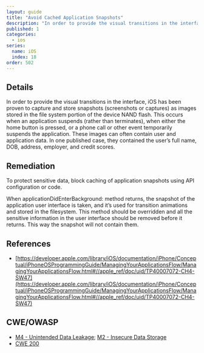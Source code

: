 ```yaml
---
layout: guide
title: "Avoid Cached Application Snapshots"
description: "In order to provide the visual transitions in the interface, iOS has been proven to capture and store snapshots (screenshots or captures) as images stored in the file system portion of the device NAND flash. This occurs when an application suspends (rather than terminates), when either the home button is pressed, or a phone call or other event temporarily suspends the application. These images can often contain user and application data. In one published case, they contained the user’s full name, DOB, address, employer, and credit scores."
published: 1
categories:
  - ios
series:
  name: iOS
  index: 18
order: 502
--- 
```



## Details 

In order to provide the visual transitions in the interface, iOS has been proven to capture and store snapshots (screenshots or captures) as images stored in the file system portion of the device NAND flash. This occurs when an application suspends (rather than terminates), when either the home button is pressed, or a phone call or other event temporarily suspends the application. These images can often contain user and application data. In one published case, they contained the user’s full name, DOB, address, employer, and credit scores.

## Remediation

To protect sensitive data, block caching of application snapshots using API configuration or code. 

When applicationDidEnterBackground: method returns, the snapshot of the application user interface is taken, and it’s used for transition animations and stored in the filesystem. This method should be overridden and all the sensitive information in the user interface should be removed before it returns. This way the snapshot will not contain them.

## References

 * [https://developer.apple.com/library/iOS/documentation/iPhone/Conceptual/iPhoneOSProgrammingGuide/ManagingYourApplicationsFlow/ManagingYourApplicationsFlow.html#//apple_ref/doc/uid/TP40007072-CH4-SW47](https://developer.apple.com/library/iOS/documentation/iPhone/Conceptual/iPhoneOSProgrammingGuide/ManagingYourApplicationsFlow/ManagingYourApplicationsFlow.html#//apple_ref/doc/uid/TP40007072-CH4-SW47)
 
## CWE/OWASP 

 * [M4 - Unintended Data Leakage](https://www.owasp.org/index.php/Mobile_Top_10_2014-M4); [M2 - Insecure Data Storage](https://www.owasp.org/index.php/Mobile_Top_10_2014-M2)
 * [CWE 200](http://cwe.mitre.org/data/definitions/200.html)
